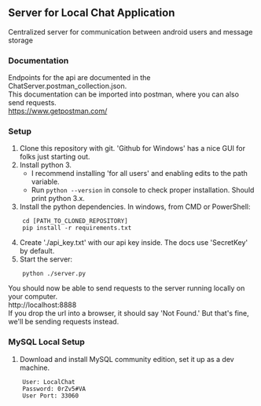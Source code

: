 ## Server for Local Chat Application
Centralized server for communication between android users and message storage


### Documentation
Endpoints for the api are documented in the ChatServer.postman_collection.json.  
This documentation can be imported into postman, where you can also send requests.  
https://www.getpostman.com/  

### Setup
1. Clone this repository with git. 'Github for Windows' has a nice GUI for folks just starting out.
2. Install python 3. 
    - I recommend installing 'for all users' and enabling edits to the path variable.
    - Run ```python --version``` in console to check proper installation. Should print python 3.x.
3. Install the python dependencies. In windows, from CMD or PowerShell:
```
    cd [PATH_TO_CLONED_REPOSITORY]
    pip install -r requirements.txt
```
4. Create './api_key.txt' with our api key inside. The docs use 'SecretKey' by default.
5. Start the server:
```
    python ./server.py
```
You should now be able to send requests to the server running locally on your computer.  
http://localhost:8888  
If you drop the url into a browser, it should say 'Not Found.' But that's fine, we'll be sending requests instead.  

### MySQL Local Setup
1. Download and install MySQL community edition, set it up as a dev machine.
``` 
    User: LocalChat
    Password: 0rZv5#VA
    User Port: 33060
```
